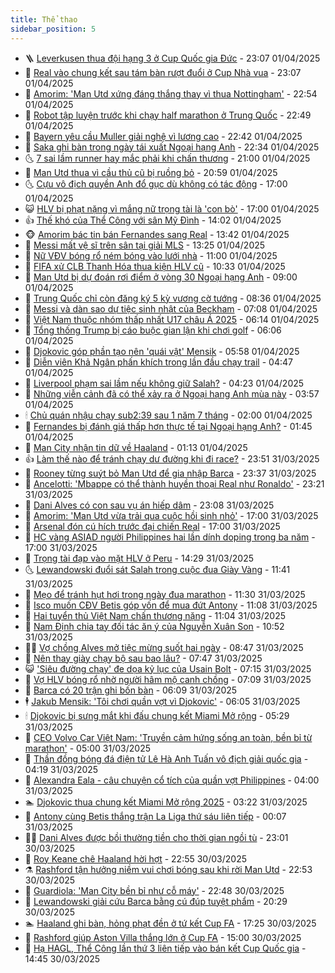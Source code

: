 ```yaml
---
title: Thể thao
sidebar_position: 5
---
```


<!-- vnexpress-the-thao:START -->
- 🪜 [Leverkusen thua đội hạng 3 ở Cup Quốc gia Đức](https://vnexpress.net/leverkusen-thua-doi-hang-3-o-cup-quoc-gia-duc-4868809.html) - 23:07 01/04/2025
- 🦩 [Real vào chung kết sau tám bàn rượt đuổi ở Cup Nhà vua](https://vnexpress.net/real-vao-chung-ket-sau-tam-ban-ruot-duoi-o-cup-nha-vua-4868807.html) - 23:07 01/04/2025
- 🧰 [Amorim: &#39;Man Utd xứng đáng thắng thay vì thua Nottingham&#39;](https://vnexpress.net/amorim-man-utd-xung-dang-thang-thay-vi-thua-nottingham-4868806.html) - 22:54 01/04/2025
- 🤗 [Robot tập luyện trước khi chạy half marathon ở Trung Quốc](https://vnexpress.net/robot-tap-luyen-truoc-khi-chay-half-marathon-o-trung-quoc-4868808.html) - 22:49 01/04/2025
- 🥳 [Bayern yêu cầu Muller giải nghệ vì lương cao](https://vnexpress.net/bayern-yeu-cau-muller-giai-nghe-vi-luong-cao-4868803.html) - 22:42 01/04/2025
- 🦣 [Saka ghi bàn trong ngày tái xuất Ngoại hạng Anh](https://vnexpress.net/saka-ghi-ban-trong-ngay-tai-xuat-ngoai-hang-anh-4868805.html) - 22:34 01/04/2025
- 🌜 [7 sai lầm runner hay mắc phải khi chấn thương](https://vnexpress.net/7-sai-lam-runner-hay-mac-phai-khi-chan-thuong-4868788.html) - 21:00 01/04/2025
- 🫶 [Man Utd thua vì cầu thủ cũ bị ruồng bỏ](https://vnexpress.net/man-utd-thua-vi-cau-thu-cu-bi-ruong-bo-4868802.html) - 20:59 01/04/2025
- 🌜 [Cựu vô địch quyền Anh đổ gục dù không có tác động](https://vnexpress.net/cuu-vo-dich-quyen-anh-do-guc-du-khong-co-tac-dong-4868764.html) - 17:00 01/04/2025
- 😺 [HLV bị phạt nặng vì mắng nữ trọng tài là &#39;con bò&#39;](https://vnexpress.net/hlv-bi-phat-nang-vi-mang-nu-trong-tai-la-con-bo-4868739.html) - 17:00 01/04/2025
- 👍 [Thế khó của Thể Công với sân Mỹ Đình](https://vnexpress.net/the-kho-cua-the-cong-voi-san-my-dinh-4868749.html) - 14:02 01/04/2025
- 🐵 [Amorim bác tin bán Fernandes sang Real](https://vnexpress.net/amorim-bac-tin-ban-fernandes-sang-real-4868618.html) - 13:42 01/04/2025
- 💫 [Messi mất vệ sĩ trên sân tại giải MLS](https://vnexpress.net/messi-mat-ve-si-tren-san-tai-giai-mls-4868720.html) - 13:25 01/04/2025
- 🦆 [Nữ VĐV bóng rổ ném bóng vào lưới nhà](https://vnexpress.net/nu-vdv-bong-ro-nem-bong-vao-luoi-nha-4868642.html) - 11:00 01/04/2025
- 🙉 [FIFA xử CLB Thanh Hóa thua kiện HLV cũ](https://vnexpress.net/fifa-xu-clb-thanh-hoa-thua-kien-hlv-cu-4868729.html) - 10:33 01/04/2025
- 📝 [Man Utd bị dự đoán rơi điểm ở vòng 30 Ngoại hạng Anh](https://vnexpress.net/man-utd-bi-du-doan-roi-diem-o-vong-30-ngoai-hang-anh-4868502.html) - 09:00 01/04/2025
- 💯 [Trung Quốc chỉ còn đăng ký 5 kỳ vương cờ tướng](https://vnexpress.net/trung-quoc-chi-con-dang-ky-5-ky-vuong-co-tuong-4868616.html) - 08:36 01/04/2025
- 🌈 [Messi và dàn sao dự tiệc sinh nhật của Beckham](https://vnexpress.net/messi-va-dan-sao-du-tiec-sinh-nhat-cua-beckham-4868570.html) - 07:08 01/04/2025
- 🦩 [Việt Nam thuộc nhóm thấp nhất U17 châu Á 2025](https://vnexpress.net/viet-nam-thuoc-nhom-thap-nhat-u17-chau-a-2025-4868505.html) - 06:14 01/04/2025
- 🐲 [Tổng thống Trump bị cáo buộc gian lận khi chơi golf](https://vnexpress.net/tong-thong-trump-bi-cao-buoc-gian-lan-khi-choi-golf-4868515.html) - 06:06 01/04/2025
- 🌁 [Djokovic góp phần tạo nên &#39;quái vật&#39; Mensik](https://vnexpress.net/djokovic-gop-phan-tao-nen-quai-vat-mensik-4868539.html) - 05:58 01/04/2025
- 💯 [Diễn viên Khả Ngân phấn khích trong lần đầu chạy trail](https://vnexpress.net/dien-vien-kha-ngan-phan-khich-trong-lan-dau-chay-trail-4868338.html) - 04:47 01/04/2025
- 🌝 [Liverpool phạm sai lầm nếu không giữ Salah?](https://vnexpress.net/liverpool-pham-sai-lam-neu-khong-giu-salah-4868310.html) - 04:23 01/04/2025
- 🤖 [Những viễn cảnh đã có thể xảy ra ở Ngoại hạng Anh mùa này](https://vnexpress.net/nhung-vien-canh-da-co-the-xay-ra-o-ngoai-hang-anh-mua-nay-4868375.html) - 03:57 01/04/2025
- 🕯 [Chủ quán nhậu chạy sub2:39 sau 1 năm 7 tháng](https://vnexpress.net/chu-quan-nhau-chay-sub2-39-sau-1-nam-7-thang-4867522.html) - 02:00 01/04/2025
- 🧰 [Fernandes bị đánh giá thấp hơn thực tế tại Ngoại hạng Anh?](https://vnexpress.net/fernandes-bi-danh-gia-thap-hon-thuc-te-tai-ngoai-hang-anh-4868243.html) - 01:45 01/04/2025
- 🥳 [Man City nhận tin dữ về Haaland](https://vnexpress.net/man-city-nhan-tin-du-ve-haaland-4868314.html) - 01:13 01/04/2025
- 👍 [Làm thế nào để tránh chạy dư đường khi đi race?](https://vnexpress.net/lam-the-nao-de-tranh-chay-du-duong-khi-di-race-4868135.html) - 23:51 31/03/2025
- 💪 [Rooney từng suýt bỏ Man Utd để gia nhập Barca](https://vnexpress.net/rooney-tung-suyt-bo-man-utd-de-gia-nhap-barca-4868303.html) - 23:37 31/03/2025
- 👹 [Ancelotti: &#39;Mbappe có thể thành huyền thoại Real như Ronaldo&#39;](https://vnexpress.net/ancelotti-mbappe-co-the-thanh-huyen-thoai-real-nhu-ronaldo-4868280.html) - 23:21 31/03/2025
- 🧰 [Dani Alves có con sau vụ án hiếp dâm](https://vnexpress.net/dani-alves-co-con-sau-vu-an-hiep-dam-4868290.html) - 23:08 31/03/2025
- 🚀 [Amorim: &#39;Man Utd vừa trải qua cuộc hồi sinh nhỏ&#39;](https://vnexpress.net/amorim-man-utd-vua-trai-qua-cuoc-hoi-sinh-nho-4868270.html) - 17:00 31/03/2025
- 🎃 [Arsenal đón cú hích trước đại chiến Real](https://vnexpress.net/arsenal-don-cu-hich-truoc-dai-chien-real-4868248.html) - 17:00 31/03/2025
- 🧰 [HC vàng ASIAD người Philippines hai lần dính doping trong ba năm](https://vnexpress.net/hc-vang-asiad-nguoi-philippines-hai-lan-dinh-doping-trong-ba-nam-4868229.html) - 17:00 31/03/2025
- 👀 [Trọng tài đạp vào mặt HLV ở Peru](https://vnexpress.net/trong-tai-dap-vao-mat-hlv-o-peru-4868211.html) - 14:29 31/03/2025
- 🌜 [Lewandowski đuổi sát Salah trong cuộc đua Giày Vàng](https://vnexpress.net/lewandowski-duoi-sat-salah-trong-cuoc-dua-giay-vang-4868177.html) - 11:41 31/03/2025
- 🫶 [Mẹo để tránh hụt hơi trong ngày đua marathon](https://vnexpress.net/meo-de-tranh-hut-hoi-trong-ngay-dua-marathon-4867932.html) - 11:30 31/03/2025
- 🦄 [Isco muốn CĐV Betis góp vốn để mua đứt Antony](https://vnexpress.net/isco-muon-cdv-betis-gop-von-de-mua-dut-antony-4868181.html) - 11:08 31/03/2025
- 🥳 [Hai tuyển thủ Việt Nam chấn thương nặng](https://vnexpress.net/hai-tuyen-thu-viet-nam-chan-thuong-nang-4868204.html) - 11:04 31/03/2025
- 🐲 [Nam Định chia tay đối tác ăn ý của Nguyễn Xuân Son](https://vnexpress.net/nam-dinh-chia-tay-doi-tac-an-y-cua-nguyen-xuan-son-4868197.html) - 10:52 31/03/2025
- 🧑‍🏫 [Vợ chồng Alves mở tiệc mừng suốt hai ngày](https://vnexpress.net/vo-chong-alves-mo-tiec-mung-suot-hai-ngay-4868106.html) - 08:47 31/03/2025
- 🤔 [Nên thay giày chạy bộ sau bao lâu?](https://vnexpress.net/nen-thay-giay-chay-bo-sau-bao-lau-4868069.html) - 07:47 31/03/2025
- 😺 [&#39;Siêu đường chạy&#39; đe dọa kỷ lục của Usain Bolt](https://vnexpress.net/sieu-duong-chay-de-doa-ky-luc-cua-usain-bolt-4868052.html) - 07:15 31/03/2025
- 💪 [Vợ HLV bóng rổ nhờ người hâm mộ canh chồng](https://vnexpress.net/vo-hlv-bong-ro-nho-nguoi-ham-mo-canh-chong-4868033.html) - 07:09 31/03/2025
- 💼 [Barca có 20 trận ghi bốn bàn](https://vnexpress.net/barca-co-20-tran-ghi-bon-ban-4867852.html) - 06:09 31/03/2025
- 🕴 [Jakub Mensik: &#39;Tôi chơi quần vợt vì Djokovic&#39;](https://vnexpress.net/jakub-mensik-toi-choi-quan-vot-vi-djokovic-4868012.html) - 06:05 31/03/2025
- 🕯 [Djokovic bị sưng mắt khi đấu chung kết Miami Mở rộng](https://vnexpress.net/djokovic-bi-sung-mat-khi-dau-chung-ket-miami-mo-rong-4868011.html) - 05:29 31/03/2025
- 📝 [CEO Volvo Car Việt Nam: &#39;Truyền cảm hứng sống an toàn, bền bỉ từ marathon&#39;](https://vnexpress.net/ceo-volvo-car-viet-nam-truyen-cam-hung-song-an-toan-ben-bi-tu-marathon-4864201.html) - 05:00 31/03/2025
- 🧐 [Thần đồng bóng đá điện tử Lê Hà Anh Tuấn vô địch giải quốc gia](https://vnexpress.net/than-dong-bong-da-dien-tu-le-ha-anh-tuan-vo-dich-giai-quoc-gia-4867922.html) - 04:19 31/03/2025
- 🙉 [Alexandra Eala - câu chuyện cổ tích của quần vợt Philippines](https://vnexpress.net/alexandra-eala-cau-chuyen-co-tich-cua-quan-vot-philippines-4867829.html) - 04:00 31/03/2025
- 🏊 [Djokovic thua chung kết Miami Mở rộng 2025](https://vnexpress.net/djokovic-thua-chung-ket-miami-mo-rong-2025-4867923.html) - 03:22 31/03/2025
- 🌊 [Antony cùng Betis thắng trận La Liga thứ sáu liên tiếp](https://vnexpress.net/antony-cung-betis-thang-tran-la-liga-thu-sau-lien-tiep-4867820.html) - 00:07 31/03/2025
- 👨‍🏫 [Dani Alves được bồi thường tiền cho thời gian ngồi tù](https://vnexpress.net/dani-alves-duoc-boi-thuong-tien-cho-thoi-gian-ngoi-tu-4867809.html) - 23:01 30/03/2025
- 🥷 [Roy Keane chê Haaland hời hợt](https://vnexpress.net/roy-keane-che-haaland-hoi-hot-4867810.html) - 22:55 30/03/2025
- ⚗️ [Rashford tận hưởng niềm vui chơi bóng sau khi rời Man Utd](https://vnexpress.net/rashford-tan-huong-niem-vui-choi-bong-sau-khi-roi-man-utd-4867811.html) - 22:53 30/03/2025
- 🌮 [Guardiola: &#39;Man City bền bỉ như cỗ máy&#39;](https://vnexpress.net/guardiola-man-city-ben-bi-nhu-co-may-4867813.html) - 22:48 30/03/2025
- 🤩 [Lewandowski giải cứu Barca bằng cú đúp tuyệt phẩm](https://vnexpress.net/lewandowski-giai-cuu-barca-bang-cu-dup-tuyet-pham-4867801.html) - 20:29 30/03/2025
- 🏊 [Haaland ghi bàn, hỏng phạt đền ở tứ kết Cup FA](https://vnexpress.net/haaland-ghi-ban-hong-phat-den-o-tu-ket-cup-fa-4867805.html) - 17:25 30/03/2025
- 🐎 [Rashford giúp Aston Villa thắng lớn ở Cup FA](https://vnexpress.net/rashford-giup-aston-villa-thang-lon-o-cup-fa-4867789.html) - 15:00 30/03/2025
- 💫 [Hạ HAGL, Thể Công lần thứ 3 liên tiếp vào bán kết Cup Quốc gia](https://vnexpress.net/ha-hagl-the-cong-lan-thu-3-lien-tiep-vao-ban-ket-cup-quoc-gia-4867776.html) - 14:45 30/03/2025<!-- vnexpress-the-thao:END -->
